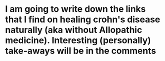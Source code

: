 # I am going to write down the links that I find on healing crohn's disease naturally (aka without Allopathic medicine). Interesting (personally) take-aways will be in the comments

